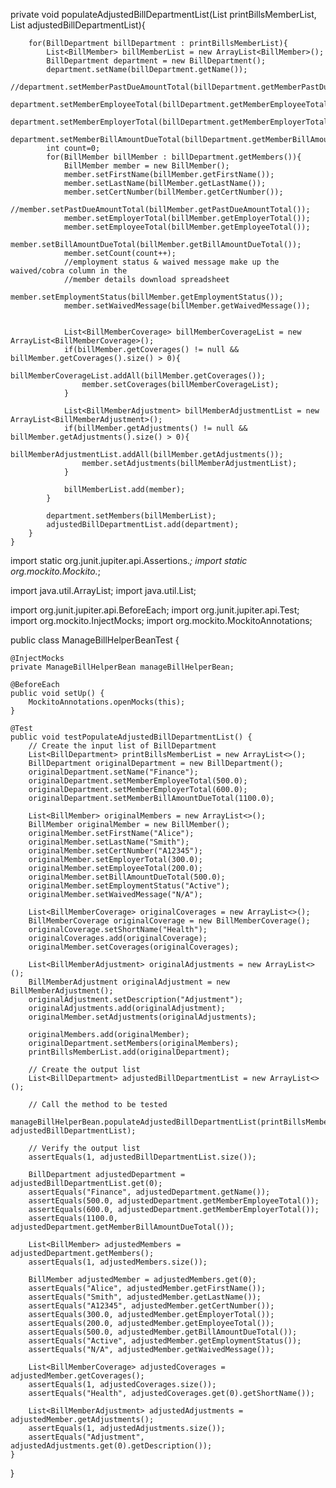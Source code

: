 private void populateAdjustedBillDepartmentList(List<BillDepartment> printBillsMemberList, List<BillDepartment> adjustedBillDepartmentList){

		for(BillDepartment billDepartment : printBillsMemberList){
			List<BillMember> billMemberList = new ArrayList<BillMember>();
			BillDepartment department = new BillDepartment();
			department.setName(billDepartment.getName());
			//department.setMemberPastDueAmountTotal(billDepartment.getMemberPastDueAmountTotal());
			department.setMemberEmployeeTotal(billDepartment.getMemberEmployeeTotal());
			department.setMemberEmployerTotal(billDepartment.getMemberEmployerTotal());
			department.setMemberBillAmountDueTotal(billDepartment.getMemberBillAmountDueTotal());
			int count=0;
			for(BillMember billMember : billDepartment.getMembers()){
				BillMember member = new BillMember();
				member.setFirstName(billMember.getFirstName());
				member.setLastName(billMember.getLastName());
				member.setCertNumber(billMember.getCertNumber());
				//member.setPastDueAmountTotal(billMember.getPastDueAmountTotal());
				member.setEmployerTotal(billMember.getEmployerTotal());
				member.setEmployeeTotal(billMember.getEmployeeTotal());
				member.setBillAmountDueTotal(billMember.getBillAmountDueTotal());
				member.setCount(count++);
				//employment status & waived message make up the waived/cobra column in the
				//member details download spreadsheet
				member.setEmploymentStatus(billMember.getEmploymentStatus());
				member.setWaivedMessage(billMember.getWaivedMessage());


				List<BillMemberCoverage> billMemberCoverageList = new ArrayList<BillMemberCoverage>();
				if(billMember.getCoverages() != null && billMember.getCoverages().size() > 0){
					billMemberCoverageList.addAll(billMember.getCoverages());
					member.setCoverages(billMemberCoverageList);
				}

				List<BillMemberAdjustment> billMemberAdjustmentList = new ArrayList<BillMemberAdjustment>();
				if(billMember.getAdjustments() != null && billMember.getAdjustments().size() > 0){
					billMemberAdjustmentList.addAll(billMember.getAdjustments());
					member.setAdjustments(billMemberAdjustmentList);
				}

				billMemberList.add(member);
			}

			department.setMembers(billMemberList);
			adjustedBillDepartmentList.add(department);
		}
	}


 import static org.junit.jupiter.api.Assertions.*;
import static org.mockito.Mockito.*;

import java.util.ArrayList;
import java.util.List;

import org.junit.jupiter.api.BeforeEach;
import org.junit.jupiter.api.Test;
import org.mockito.InjectMocks;
import org.mockito.MockitoAnnotations;

public class ManageBillHelperBeanTest {

    @InjectMocks
    private ManageBillHelperBean manageBillHelperBean;

    @BeforeEach
    public void setUp() {
        MockitoAnnotations.openMocks(this);
    }

    @Test
    public void testPopulateAdjustedBillDepartmentList() {
        // Create the input list of BillDepartment
        List<BillDepartment> printBillsMemberList = new ArrayList<>();
        BillDepartment originalDepartment = new BillDepartment();
        originalDepartment.setName("Finance");
        originalDepartment.setMemberEmployeeTotal(500.0);
        originalDepartment.setMemberEmployerTotal(600.0);
        originalDepartment.setMemberBillAmountDueTotal(1100.0);
        
        List<BillMember> originalMembers = new ArrayList<>();
        BillMember originalMember = new BillMember();
        originalMember.setFirstName("Alice");
        originalMember.setLastName("Smith");
        originalMember.setCertNumber("A12345");
        originalMember.setEmployerTotal(300.0);
        originalMember.setEmployeeTotal(200.0);
        originalMember.setBillAmountDueTotal(500.0);
        originalMember.setEmploymentStatus("Active");
        originalMember.setWaivedMessage("N/A");
        
        List<BillMemberCoverage> originalCoverages = new ArrayList<>();
        BillMemberCoverage originalCoverage = new BillMemberCoverage();
        originalCoverage.setShortName("Health");
        originalCoverages.add(originalCoverage);
        originalMember.setCoverages(originalCoverages);
        
        List<BillMemberAdjustment> originalAdjustments = new ArrayList<>();
        BillMemberAdjustment originalAdjustment = new BillMemberAdjustment();
        originalAdjustment.setDescription("Adjustment");
        originalAdjustments.add(originalAdjustment);
        originalMember.setAdjustments(originalAdjustments);
        
        originalMembers.add(originalMember);
        originalDepartment.setMembers(originalMembers);
        printBillsMemberList.add(originalDepartment);
        
        // Create the output list
        List<BillDepartment> adjustedBillDepartmentList = new ArrayList<>();
        
        // Call the method to be tested
        manageBillHelperBean.populateAdjustedBillDepartmentList(printBillsMemberList, adjustedBillDepartmentList);
        
        // Verify the output list
        assertEquals(1, adjustedBillDepartmentList.size());
        
        BillDepartment adjustedDepartment = adjustedBillDepartmentList.get(0);
        assertEquals("Finance", adjustedDepartment.getName());
        assertEquals(500.0, adjustedDepartment.getMemberEmployeeTotal());
        assertEquals(600.0, adjustedDepartment.getMemberEmployerTotal());
        assertEquals(1100.0, adjustedDepartment.getMemberBillAmountDueTotal());
        
        List<BillMember> adjustedMembers = adjustedDepartment.getMembers();
        assertEquals(1, adjustedMembers.size());
        
        BillMember adjustedMember = adjustedMembers.get(0);
        assertEquals("Alice", adjustedMember.getFirstName());
        assertEquals("Smith", adjustedMember.getLastName());
        assertEquals("A12345", adjustedMember.getCertNumber());
        assertEquals(300.0, adjustedMember.getEmployerTotal());
        assertEquals(200.0, adjustedMember.getEmployeeTotal());
        assertEquals(500.0, adjustedMember.getBillAmountDueTotal());
        assertEquals("Active", adjustedMember.getEmploymentStatus());
        assertEquals("N/A", adjustedMember.getWaivedMessage());
        
        List<BillMemberCoverage> adjustedCoverages = adjustedMember.getCoverages();
        assertEquals(1, adjustedCoverages.size());
        assertEquals("Health", adjustedCoverages.get(0).getShortName());
        
        List<BillMemberAdjustment> adjustedAdjustments = adjustedMember.getAdjustments();
        assertEquals(1, adjustedAdjustments.size());
        assertEquals("Adjustment", adjustedAdjustments.get(0).getDescription());
    }
}
